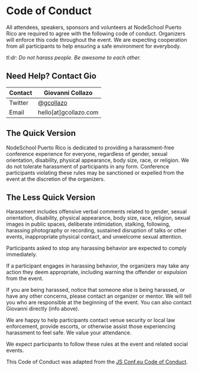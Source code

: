 # Code of Conduct

All attendees, speakers, sponsors and volunteers at NodeSchool Puerto Rico are required to agree with the following code of conduct. Organizers will enforce this code throughout the event. We are expecting cooperation from all participants to help ensuring a safe environment for everybody.

*tl:dr: Do not harass people. Be awesome to each other.*

## Need Help? Contact Gio

Contact | Giovanni Collazo
--- | ---
Twitter | [@gcollazo](https://twitter.com/gcollazo)
Email | hello[at]gcollazo.com

## The Quick Version

NodeSchool Puerto Rico is dedicated to providing a harassment-free conference experience for everyone, regardless of gender, sexual orientation, disability, physical appearance, body size, race, or religion. We do not tolerate harassment of participants in any form. Conference participants violating these rules may be sanctioned or expelled from the event at the discretion of the organizers.

## The Less Quick Version

Harassment includes offensive verbal comments related to gender, sexual orientation, disability, physical appearance, body size, race, religion, sexual images in public spaces, deliberate intimidation, stalking, following, harassing photography or recording, sustained disruption of talks or other events, inappropriate physical contact, and unwelcome sexual attention.

Participants asked to stop any harassing behavior are expected to comply immediately.

If a participant engages in harassing behavior, the organizers may take any action they deem appropriate, including warning the offender or expulsion from the event.

If you are being harassed, notice that someone else is being harassed, or have any other concerns, please contact an organizer or mentor. We will tell you who are responsible at the beginning of the event. You can also contact Giovanni directly (info above).

We are happy to help participants contact venue security or local law enforcement, provide escorts, or otherwise assist those experiencing harassment to feel safe. We value your attendance.

We expect participants to follow these rules at the event and related social events.

This Code of Conduct was adapted from the [JS Conf.eu Code of Conduct]( http://2014.jsconf.eu/code-of-conduct.html).

